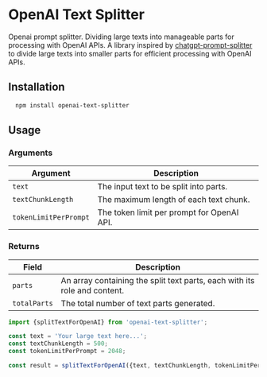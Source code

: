 # OpenAI Text Splitter

Openai prompt splitter. Dividing large texts into manageable parts for processing with OpenAI APIs.
A library inspired by [chatgpt-prompt-splitter](https://github.com/jupediaz/chatgpt-prompt-splitter) to divide large texts into smaller parts for efficient processing with OpenAI APIs.

## Installation

```bash
  npm install openai-text-splitter
```

## Usage

### Arguments

| Argument              | Description                                |
| --------------------- | ------------------------------------------ |
| `text`                | The input text to be split into parts.     |
| `textChunkLength`     | The maximum length of each text chunk.     |
| `tokenLimitPerPrompt` | The token limit per prompt for OpenAI API. |

### Returns

| Field        | Description                                                               |
| ------------ | ------------------------------------------------------------------------- |
| `parts`      | An array containing the split text parts, each with its role and content. |
| `totalParts` | The total number of text parts generated.                                 |

```typescript
import {splitTextForOpenAI} from 'openai-text-splitter';

const text = 'Your large text here...';
const textChunkLength = 500;
const tokenLimitPerPrompt = 2048;

const result = splitTextForOpenAI({text, textChunkLength, tokenLimitPerPrompt});
```
